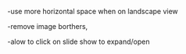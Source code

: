 -use more horizontal space when on landscape view

-remove image borthers, 

-alow to click on slide show to expand/open

